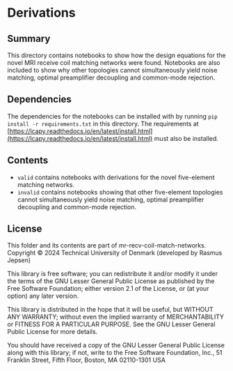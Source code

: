 # Derivations

## Summary
This directory contains notebooks to show how the design equations for the novel MRI receive coil matching networks were found.
Notebooks are also included to show why other topologies cannot simultaneously yield noise matching, optimal preamplifier decoupling and common-mode rejection.

## Dependencies
The dependencies for the notebooks can be installed with by running `pip install -r requirements.txt` in this directory.
The requirements at [https://lcapy.readthedocs.io/en/latest/install.html](https://lcapy.readthedocs.io/en/latest/install.html) must also be installed.

## Contents
- `valid` contains notebooks with derivations for the novel five-element matching networks.
- `invalid` contains notebooks showing that other five-element topologies cannot simultaneously yield noise matching, optimal preamplifier decoupling and common-mode rejection.

## License
This folder and its contents are part of mr-recv-coil-match-networks.
Copyright © 2024 Technical University of Denmark (developed by Rasmus Jepsen)

This library is free software; you can redistribute it and/or
modify it under the terms of the GNU Lesser General Public
License as published by the Free Software Foundation; either
version 2.1 of the License, or (at your option) any later version.

This library is distributed in the hope that it will be useful,
but WITHOUT ANY WARRANTY; without even the implied warranty of
MERCHANTABILITY or FITNESS FOR A PARTICULAR PURPOSE.  See the GNU
Lesser General Public License for more details.

You should have received a copy of the GNU Lesser General Public
License along with this library; if not, write to the Free Software
Foundation, Inc., 51 Franklin Street, Fifth Floor, Boston, MA  02110-1301  USA